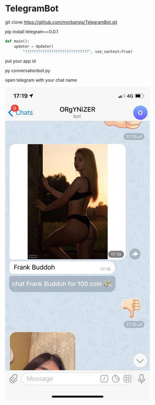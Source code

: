 # TelegramBot


git clone https://github.com/morbargig/TelegramBot.git

pip install telegram==0.0.1

```python
def main():
    updater = Updater(
        "?????????????????????????????", use_context=True)
```
put your app id

py conversationbot.py

open telegram with your chat name

![alt text](https://raw.githubusercontent.com/morbargig/TelegramBot/master/photos/readme/appExample.jpeg)

